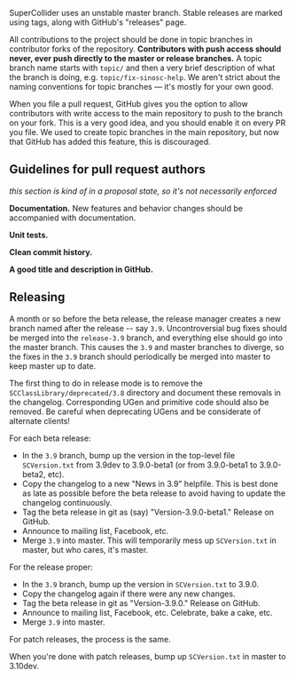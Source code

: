 SuperCollider uses an unstable master branch. Stable releases are marked using tags, along with GitHub's "releases" page.

All contributions to the project should be done in topic branches in contributor forks of the repository. **Contributors with push access should never, ever push directly to the master or release branches.** A topic branch name starts with `topic/` and then a very brief description of what the branch is doing, e.g. `topic/fix-sinosc-help`. We aren't strict about the naming conventions for topic branches — it's mostly for your own good.

When you file a pull request, GitHub gives you the option to allow contributors with write access to the main repository to push to the branch on your fork. This is a very good idea, and you should enable it on every PR you file. We used to create topic branches in the main repository, but now that GitHub has added this feature, this is discouraged.

## Guidelines for pull request authors ##

*this section is kind of in a proposal state, so it's not necessarily enforced*

**Documentation.** New features and behavior changes should be accompanied with documentation.

**Unit tests.**

**Clean commit history.**

**A good title and description in GitHub.**

## Releasing ##

A month or so before the beta release, the release manager creates a new branch named after the release -- say `3.9`. Uncontroversial bug fixes should be merged into the `release-3.9` branch, and everything else should go into the master branch. This causes the `3.9` and master branches to diverge, so the fixes in the `3.9` branch should periodically be merged into master to keep master up to date.

The first thing to do in release mode is to remove the `SCClassLibrary/deprecated/3.8` directory and document these removals in the changelog. Corresponding UGen and primitive code should also be removed. Be careful when deprecating UGens and be considerate of alternate clients!

For each beta release:

- In the `3.9` branch, bump up the version in the top-level file `SCVersion.txt` from 3.9dev to 3.9.0-beta1 (or from 3.9.0-beta1 to 3.9.0-beta2, etc).
- Copy the changelog to a new "News in 3.9" helpfile. This is best done as late as possible before the beta release to avoid having to update the changelog continuously.
- Tag the beta release in git as (say) "Version-3.9.0-beta1." Release on GitHub.
- Announce to mailing list, Facebook, etc.
- Merge `3.9` into master. This will temporarily mess up `SCVersion.txt` in master, but who cares, it's master.

For the release proper:

- In the `3.9` branch, bump up the version in `SCVersion.txt` to 3.9.0.
- Copy the changelog again if there were any new changes.
- Tag the beta release in git as "Version-3.9.0." Release on GitHub.
- Announce to mailing list, Facebook, etc. Celebrate, bake a cake, etc.
- Merge `3.9` into master.

For patch releases, the process is the same.

When you're done with patch releases, bump up `SCVersion.txt` in master to 3.10dev.